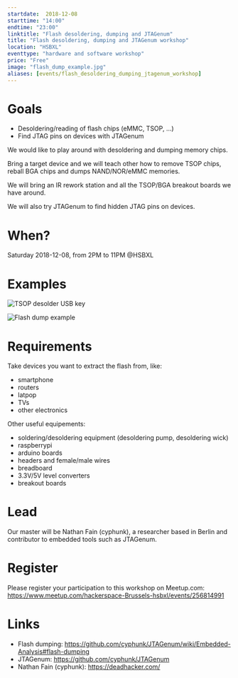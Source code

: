```yaml
---
startdate:  2018-12-08
starttime: "14:00"
endtime: "23:00"
linktitle: "Flash desoldering, dumping and JTAGenum"
title: "Flash desoldering, dumping and JTAGenum workshop"
location: "HSBXL"
eventtype: "hardware and software workshop"
price: "Free"
image: "flash_dump_example.jpg"
aliases: [events/flash_desoldering_dumping_jtagenum_workshop]
---
```


Goals
=====

* Desoldering/reading of flash chips (eMMC, TSOP, ...)
* Find JTAG pins on devices with JTAGenum

We would like to play around with desoldering and dumping memory chips.

Bring a target device and we will teach other how to remove TSOP chips, reball BGA chips and dumps NAND/NOR/eMMC memories.

We will bring an IR rework station and all the TSOP/BGA breakout boards we have around.

We will also try JTAGenum to find hidden JTAG pins on devices.

When?
=====

Saturday 2018-12-08, from 2PM to 11PM @HSBXL

Examples
========

![TSOP desolder USB key](https://raw.githubusercontent.com/wiki/cyphunk/JTAGenum/images/tsop_desolder.png)

![Flash dump example](https://raw.githubusercontent.com/wiki/cyphunk/JTAGenum/images/flash_dump_example.jpg)

Requirements
============

Take devices you want to extract the flash from, like:

* smartphone
* routers
* latpop
* TVs
* other electronics

Other useful equipements:

* soldering/desoldering equipment (desoldering pump, desoldering wick)
* raspberrypi
* arduino boards
* headers and female/male wires
* breadboard
* 3.3V/5V level converters
* breakout boards

Lead
====

Our master will be Nathan Fain (cyphunk), a researcher based in Berlin and contributor to embedded tools such as JTAGenum.

Register
========

Please register your participation to this workshop on Meetup.com: https://www.meetup.com/hackerspace-Brussels-hsbxl/events/256814991

Links
=====

* Flash dumping: https://github.com/cyphunk/JTAGenum/wiki/Embedded-Analysis#flash-dumping
* JTAGenum: https://github.com/cyphunk/JTAGenum
* Nathan Fain (cyphunk): https://deadhacker.com/
